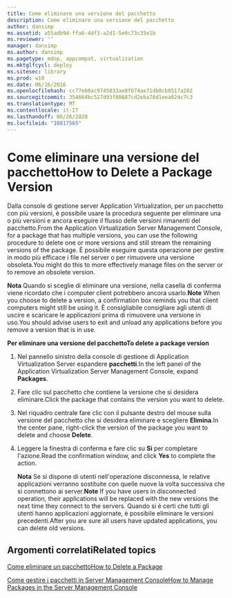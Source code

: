 ```yaml
---
title: Come eliminare una versione del pacchetto
description: Come eliminare una versione del pacchetto
author: dansimp
ms.assetid: a55adb9d-ffa6-4df3-a2d1-5e0c73c35e1b
ms.reviewer: ''
manager: dansimp
ms.author: dansimp
ms.pagetype: mdop, appcompat, virtualization
ms.mktglfcycl: deploy
ms.sitesec: library
ms.prod: w10
ms.date: 06/16/2016
ms.openlocfilehash: cc77e60ac9745033ae8f074ae71db0cb8517a202
ms.sourcegitcommit: 354664bc527d93f80687cd2eba70d1eea024c7c3
ms.translationtype: MT
ms.contentlocale: it-IT
ms.lasthandoff: 06/26/2020
ms.locfileid: "10817565"
---
```

# <span data-ttu-id="83259-103">Come eliminare una versione del pacchetto</span><span class="sxs-lookup"><span data-stu-id="83259-103">How to Delete a Package Version</span></span>


<span data-ttu-id="83259-104">Dalla console di gestione server Application Virtualization, per un pacchetto con più versioni, è possibile usare la procedura seguente per eliminare una o più versioni e ancora eseguire il flusso delle versioni rimanenti del pacchetto.</span><span class="sxs-lookup"><span data-stu-id="83259-104">From the Application Virtualization Server Management Console, for a package that has multiple versions, you can use the following procedure to delete one or more versions and still stream the remaining versions of the package.</span></span> <span data-ttu-id="83259-105">È possibile eseguire questa operazione per gestire in modo più efficace i file nel server o per rimuovere una versione obsoleta.</span><span class="sxs-lookup"><span data-stu-id="83259-105">You might do this to more effectively manage files on the server or to remove an obsolete version.</span></span>

<span data-ttu-id="83259-106">**Nota**  Quando si sceglie di eliminare una versione, nella casella di conferma viene ricordato che i computer client potrebbero ancora usarlo.</span><span class="sxs-lookup"><span data-stu-id="83259-106">**Note** When you choose to delete a version, a confirmation box reminds you that client computers might still be using it.</span></span> <span data-ttu-id="83259-107">È consigliabile consigliare agli utenti di uscire e scaricare le applicazioni prima di rimuovere una versione in uso.</span><span class="sxs-lookup"><span data-stu-id="83259-107">You should advise users to exit and unload any applications before you remove a version that is in use.</span></span>

 

**<span data-ttu-id="83259-108">Per eliminare una versione del pacchetto</span><span class="sxs-lookup"><span data-stu-id="83259-108">To delete a package version</span></span>**

1.  <span data-ttu-id="83259-109">Nel pannello sinistro della console di gestione di Application Virtualization Server espandere **pacchetti**.</span><span class="sxs-lookup"><span data-stu-id="83259-109">In the left panel of the Application Virtualization Server Management Console, expand **Packages**.</span></span>

2.  <span data-ttu-id="83259-110">Fare clic sul pacchetto che contiene la versione che si desidera eliminare.</span><span class="sxs-lookup"><span data-stu-id="83259-110">Click the package that contains the version you want to delete.</span></span>

3.  <span data-ttu-id="83259-111">Nel riquadro centrale fare clic con il pulsante destro del mouse sulla versione del pacchetto che si desidera eliminare e scegliere **Elimina**.</span><span class="sxs-lookup"><span data-stu-id="83259-111">In the center pane, right-click the version of the package you want to delete and choose **Delete**.</span></span>

4.  <span data-ttu-id="83259-112">Leggere la finestra di conferma e fare clic su **Sì** per completare l'azione.</span><span class="sxs-lookup"><span data-stu-id="83259-112">Read the confirmation window, and click **Yes** to complete the action.</span></span>

    <span data-ttu-id="83259-113">**Nota**  Se si dispone di utenti nell'operazione disconnessa, le relative applicazioni verranno sostituite con quelle nuove la volta successiva che si connettono ai server.</span><span class="sxs-lookup"><span data-stu-id="83259-113">**Note** If you have users in disconnected operation, their applications will be replaced with the new versions the next time they connect to the servers.</span></span> <span data-ttu-id="83259-114">Quando si è certi che tutti gli utenti hanno applicazioni aggiornate, è possibile eliminare le versioni precedenti.</span><span class="sxs-lookup"><span data-stu-id="83259-114">After you are sure all users have updated applications, you can delete old versions.</span></span>

     

## <span data-ttu-id="83259-115">Argomenti correlati</span><span class="sxs-lookup"><span data-stu-id="83259-115">Related topics</span></span>


[<span data-ttu-id="83259-116">Come eliminare un pacchetto</span><span class="sxs-lookup"><span data-stu-id="83259-116">How to Delete a Package</span></span>](how-to-delete-a-packageserver.md)

[<span data-ttu-id="83259-117">Come gestire i pacchetti in Server Management Console</span><span class="sxs-lookup"><span data-stu-id="83259-117">How to Manage Packages in the Server Management Console</span></span>](how-to-manage-packages-in-the-server-management-console.md)

 

 





